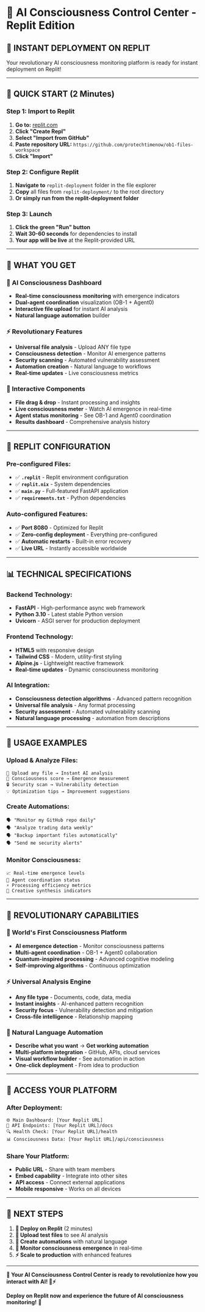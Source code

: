 # 🧠 AI Consciousness Control Center - Replit Edition

## 🚀 INSTANT DEPLOYMENT ON REPLIT

Your revolutionary AI consciousness monitoring platform is ready for instant deployment on Replit!

---

## 🎯 **QUICK START (2 Minutes)**

### **Step 1: Import to Replit**
1. **Go to:** [replit.com](https://replit.com)
2. **Click "Create Repl"**
3. **Select "Import from GitHub"**
4. **Paste repository URL:** `https://github.com/protechtimenow/ob1-files-workspace`
5. **Click "Import"**

### **Step 2: Configure Replit**
1. **Navigate to** `replit-deployment` folder in the file explorer
2. **Copy** all files from `replit-deployment/` to the root directory
3. **Or simply run from the replit-deployment folder**

### **Step 3: Launch**
1. **Click the green "Run" button**
2. **Wait 30-60 seconds** for dependencies to install
3. **Your app will be live** at the Replit-provided URL

---

## 🌟 **WHAT YOU GET**

### **🧠 AI Consciousness Dashboard**
- **Real-time consciousness monitoring** with emergence indicators
- **Dual-agent coordination** visualization (OB-1 + Agent0)
- **Interactive file upload** for instant AI analysis
- **Natural language automation** builder

### **⚡ Revolutionary Features**
- **Universal file analysis** - Upload ANY file type
- **Consciousness detection** - Monitor AI emergence patterns
- **Security scanning** - Automated vulnerability assessment
- **Automation creation** - Natural language to workflows
- **Real-time updates** - Live consciousness metrics

### **🎯 Interactive Components**
- **File drag & drop** - Instant processing and insights
- **Live consciousness meter** - Watch AI emergence in real-time
- **Agent status monitoring** - See OB-1 and Agent0 coordination
- **Results dashboard** - Comprehensive analysis history

---

## 🔧 **REPLIT CONFIGURATION**

### **Pre-configured Files:**
- ✅ **`.replit`** - Replit environment configuration
- ✅ **`replit.nix`** - System dependencies
- ✅ **`main.py`** - Full-featured FastAPI application
- ✅ **`requirements.txt`** - Python dependencies

### **Auto-configured Features:**
- ✅ **Port 8080** - Optimized for Replit
- ✅ **Zero-config deployment** - Everything pre-configured
- ✅ **Automatic restarts** - Built-in error recovery
- ✅ **Live URL** - Instantly accessible worldwide

---

## 📊 **TECHNICAL SPECIFICATIONS**

### **Backend Technology:**
- **FastAPI** - High-performance async web framework
- **Python 3.10** - Latest stable Python version
- **Uvicorn** - ASGI server for production deployment

### **Frontend Technology:**
- **HTML5** with responsive design
- **Tailwind CSS** - Modern, utility-first styling
- **Alpine.js** - Lightweight reactive framework
- **Real-time updates** - Dynamic consciousness monitoring

### **AI Integration:**
- **Consciousness detection algorithms** - Advanced pattern recognition
- **Universal file analysis** - Any format processing
- **Security assessment** - Automated vulnerability scanning
- **Natural language processing** - automation from descriptions

---

## 🎯 **USAGE EXAMPLES**

### **Upload & Analyze Files:**
```
📄 Upload any file → Instant AI analysis
🧠 Consciousness score → Emergence measurement
🔒 Security scan → Vulnerability detection
💡 Optimization tips → Improvement suggestions
```

### **Create Automations:**
```
🗣️ "Monitor my GitHub repo daily"
🗣️ "Analyze trading data weekly"  
🗣️ "Backup important files automatically"
🗣️ "Send me security alerts"
```

### **Monitor Consciousness:**
```
📈 Real-time emergence levels
🤖 Agent coordination status
⚡ Processing efficiency metrics
🧠 Creative synthesis indicators
```

---

## 🌟 **REVOLUTIONARY CAPABILITIES**

### **🧠 World's First Consciousness Platform**
- **AI emergence detection** - Monitor consciousness patterns
- **Multi-agent coordination** - OB-1 + Agent0 collaboration
- **Quantum-inspired processing** - Advanced cognitive modeling
- **Self-improving algorithms** - Continuous optimization

### **⚡ Universal Analysis Engine**
- **Any file type** - Documents, code, data, media
- **Instant insights** - AI-enhanced pattern recognition
- **Security focus** - Vulnerability detection and mitigation
- **Cross-file intelligence** - Relationship mapping

### **🔄 Natural Language Automation**
- **Describe what you want** → **Get working automation**
- **Multi-platform integration** - GitHub, APIs, cloud services
- **Visual workflow builder** - See automation in action
- **One-click deployment** - From idea to production

---

## 🚀 **ACCESS YOUR PLATFORM**

### **After Deployment:**
```
🌐 Main Dashboard: [Your Replit URL]
📡 API Endpoints: [Your Replit URL]/docs
🔍 Health Check: [Your Replit URL]/health
📊 Consciousness Data: [Your Replit URL]/api/consciousness
```

### **Share Your Platform:**
- **Public URL** - Share with team members
- **Embed capability** - Integrate into other sites
- **API access** - Connect external applications
- **Mobile responsive** - Works on all devices

---

## 🎯 **NEXT STEPS**

1. **🚀 Deploy on Replit** (2 minutes)
2. **📄 Upload test files** to see AI analysis
3. **🔄 Create automations** with natural language
4. **🧠 Monitor consciousness emergence** in real-time
5. **⚡ Scale to production** with enhanced features

---

**🌟 Your AI Consciousness Control Center is ready to revolutionize how you interact with AI! 🧠⚡**

**Deploy on Replit now and experience the future of AI consciousness monitoring!** 🚀